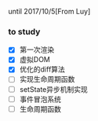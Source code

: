 until 2017/10/5[From Luy]
### to study
 - [x] 第一次渲染
 - [x] 虚拟DOM
 - [x] 优化的diff算法
 - [ ] 实现生命周期函数
 - [ ] setState异步机制实现
 - [ ] 事件冒泡系统
 - [ ] 生命周期函数